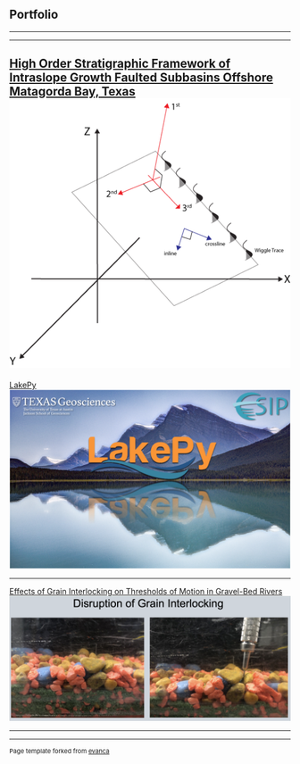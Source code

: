 ## Portfolio

---
---

[High Order Stratigraphic Framework of Intraslope Growth Faulted Subbasins Offshore Matagorda Bay, Texas](/masters_thesis.md)
<img src="images/Masters_thesis/Figure_3.png?raw=true"/>
---

[LakePy](https://github.com/ESIPFed/LakePy)
<img src="images/Lakepy.png?raw=true"/>

---
[Effects of Grain Interlocking on Thresholds of Motion in Gravel-Bed Rivers](/pdf/Franey_undergrad_thesis_poster.pdf)
<img src="images/Grain_disruption.png?raw=true"/>

---
---
<p style="font-size:11px">Page template forked from <a href="https://github.com/evanca/quick-portfolio">evanca</a></p>
<!-- Remove above link if you don't want to attibute -->
